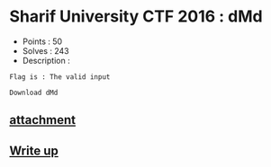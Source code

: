 # Sharif University CTF 2016 : dMd

- Points : 50
- Solves : 243
- Description :
```
Flag is : The valid input

Download dMd
```

## [attachment](baby/dMd/dMd)

## [Write up](baby/dMd/writeup.md)
